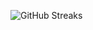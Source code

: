![GitHub Streaks](https://github-streaks-mqc9.onrender.com/streak/happilli/image?theme=midnight&cache_bust=1743871994&lang=ja)
